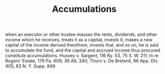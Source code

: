 ---
title: Accumulations
letter: A
permalink: "/definitions/accumulations.html"
body: when an executor or other trustee masses the rents, dividends, and other income
  which he receives, treats it as a capital, invests lt, makes a new capital of the
  income derived therefrom, invests that, and so on, he is said to accumulate the
  fund, and the capital and accrued Income thus procured constitute accumulations.
  Hussey v. Sargent, 116 Ky. 53, 75 S. W. 211; In re Rogers’ Estate, 179 Pa. 609,
  36 AtL 340; Thorn v. De Bretenll, 86 App. Dlv. 405, 83 N. Y. Supp. 849
published_at: '2018-07-07'
source: Black's Law Dictionary
layout: post
---